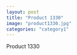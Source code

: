 ```yaml
---
layout: post
title: "Product 1330"
image: "product1330.jpg"
categories: "category1"
---
```

Product 1330
